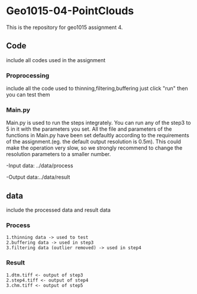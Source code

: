 # Geo1015-04-PointClouds
This is the repository for geo1015 assignment 4.
## Code 
include all codes used in the assignment
### Proprocessing
include all the code used to thinning,filtering,buffering 
just click "run" then you can test them
### Main.py
Main.py is used to run the steps integrately.
You can run any of the step3 to 5 in it with the parameters you set.
All the file and parameters of the functions in Main.py have been set defaultly according to the requirements of the assignment.(eg. the default output resolution is 0.5m).
This could make the operation very slow, so we strongly recommend to change the resolution parameters to a smaller number.

-Input data: ../data/process

-Output data:../data/result
## data
  include the processed data and result data 
### Process
    1.thinning data -> used to test
    2.buffering data -> used in step3
    3.filtering data (outlier removed) -> used in step4
### Result 
    1.dtm.tiff <- output of step3
    2.step4.tiff <- output of step4
    3.chm.tiff <- output of step5
